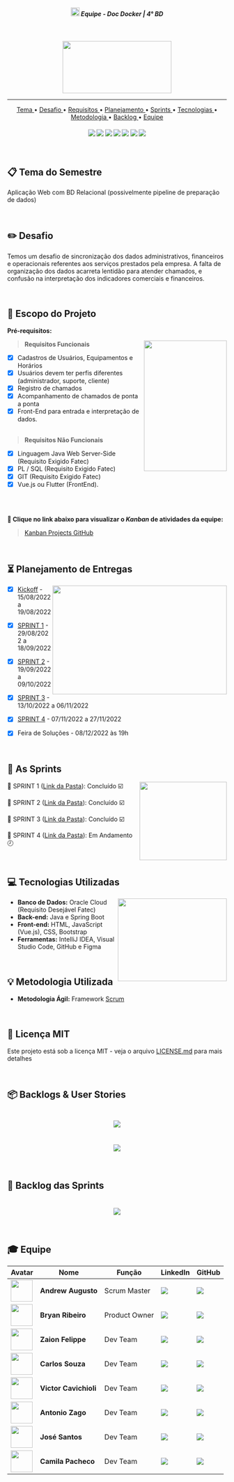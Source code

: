 <h5 align="center"> <img src = "https://github.com/Time-1-ADS/ProjetoGSW/blob/sprints/Imagens%20Geral/Fatec_logo.png" width="20" height="20" /> Equipe - Doc Docker | 4° BD </h5>

<br>

<p align="center">
<img src ="https://github.com/Doc-Docker/APISubiter/blob/main/docs/Imagens/logosubiter.png" width="250" height="120"/>
 </h3>
<p align="center">
<hr>

<p align="center">
  <a href ="#clipboard-tema-do-semestre"> Tema </a>  • 
  <a href ="#pencil2-desafio"> Desafio </a>  • 
  <a href ="#dart-escopo-do-projeto"> Requisitos </a>  •
  <a href ="#hourglass_flowing_sand-planejamento-de-entregas"> Planejamento </a>  • 
  <a href ="#date-as-sprints"> Sprints </a>  • 
  <a href ="#computer-tecnologias-utilizadas"> Tecnologias </a>  • 
  <a href ="#bulb-metodologia-utilizada"> Metodologia </a>  • 
  <a href ="#dart-backlog-das-sprints"> Backlog </a>  •
  <a href ="#mortar_board-equipe"> Equipe </a> 
</p>

<h4 align="center"> 
 <a href="https://developer.mozilla.org/pt-BR/docs/Web/CSS"><img src = "https://camo.githubusercontent.com/e8ba07fa7cc79831afca90c574b74f1eefd0bf76af4e498cb0674330a1634e2a/68747470733a2f2f696d672e736869656c64732e696f2f62616467652f4353532d3233393132303f267374796c653d666f722d7468652d6261646765266c6f676f3d63737333266c6f676f436f6c6f723d7768697465"/></a>
 <a href="https://developer.mozilla.org/pt-BR/docs/Web/Guide/HTML/HTML5"><img src = "https://camo.githubusercontent.com/d63d473e728e20a286d22bb2226a7bf45a2b9ac6c72c59c0e61e9730bfe4168c/68747470733a2f2f696d672e736869656c64732e696f2f62616467652f48544d4c352d4533344632363f7374796c653d666f722d7468652d6261646765266c6f676f3d68746d6c35266c6f676f436f6c6f723d7768697465"/></a>
 <a href="https://vuejs.org/"><img src = "https://img.shields.io/badge/vuejs-%2335495e.svg?style=for-the-badge&logo=vuedotjs&logoColor=%234FC08D"/></a>
 <a href="https://developer.mozilla.org/pt-BR/docs/Web/JavaScript"><img src = "https://img.shields.io/badge/java-%23ED8B00.svg?style=for-the-badge&logo=java&logoColor=white"/></a>
 <a href="https://www.jetbrains.com/idea/"><img src =
"https://img.shields.io/badge/IntelliJIDEA-000000.svg?style=for-the-badge&logo=intellij-idea&logoColor=white" /></a>
 <a href="https://getbootstrap.com/"><img src =
"https://camo.githubusercontent.com/b13ed67c809178963ce9d538175b02649800772be1ce0cb02da5879e5614e236/68747470733a2f2f696d672e736869656c64732e696f2f62616467652f426f6f7473747261702d3536334437433f7374796c653d666f722d7468652d6261646765266c6f676f3d626f6f747374726170266c6f676f436f6c6f723d7768697465" /></a>
  <a href="https://www.oracle.com/br/index.html"><img src =
"https://img.shields.io/badge/Oracle-F80000?style=for-the-badge&logo=oracle&logoColor=white" /></a>
</h4>

<br>

## :clipboard: Tema do Semestre
Aplicação Web com BD Relacional (possivelmente pipeline de preparação de dados)

<br>

## :pencil2: Desafio

Temos um desafio de sincronização dos dados administrativos, financeiros e operacionais
referentes aos serviços prestados pela empresa. A falta de organização dos dados acarreta lentidão
para atender chamados, e confusão na interpretação dos indicadores comerciais e financeiros.

<br>

## :dart: Escopo do Projeto

**Pré-requisitos:**

<img align="right" width="190" height="300" src="https://github.com/Doc-Docker/APISubiter/blob/main/docs/Imagens/Imagem9.png">

 > **Requisitos Funcionais**

 - [x]  Cadastros de Usuários, Equipamentos e Horários
 - [x]  Usuários devem ter perfis diferentes (administrador, suporte, cliente)
 - [x]  Registro de chamados
 - [x]  Acompanhamento de chamados de ponta a ponta
 - [x]  Front-End para entrada e interpretação de dados.<br><br>

 > **Requisitos Não Funcionais**

 - [x]  Linguagem Java Web Server-Side (Requisito Exigido Fatec)
 - [x]  PL / SQL (Requisito Exigido Fatec)
 - [x]  GIT (Requisito Exigido Fatec)
 - [x]  Vue.js ou Flutter (FrontEnd).<br><br>

<br>

**:link: Clique no link abaixo para visualizar o *Kanban* de atividades da equipe:** 
> [Kanban Projects GitHub](https://github.com/orgs/Doc-Docker/projects/16)

<br>

## :hourglass_flowing_sand: Planejamento de Entregas

<img align="right" width="400" height="250" src="https://github.com/Doc-Docker/APISubiter/blob/main/docs/Imagens/Imagem4.png">

- [x] [Kickoff](https://github.com/Doc-Docker/APISubiter/blob/main/docs/Requisitos%20de%20Cliente%204BD%20Subiter%20-%20V1.pdf) - 15/08/2022 a 19/08/2022

- [x] [SPRINT 1](https://github.com/Doc-Docker/APISubiter/blob/main/sprints/sprint-1.md) - 29/08/2022 a 18/09/2022

- [x] [SPRINT 2](https://github.com/Doc-Docker/APISubiter/blob/main/sprints/sprint-2.md) - 19/09/2022 a 09/10/2022

- [x] [SPRINT 3](https://github.com/Doc-Docker/APISubiter/blob/main/sprints/sprint-3.md) - 13/10/2022 a 06/11/2022

- [x] [SPRINT 4](https://github.com/Doc-Docker/APISubiter/blob/main/sprints/sprint-4.md) - 07/11/2022 a 27/11/2022

- [x] Feira de Soluções - 08/12/2022 às 19h

<br>

## :date: As Sprints

<img align="right" width="200" height="180" src="https://github.com/Doc-Docker/APISubiter/blob/main/docs/Imagens/Imagem6.png">

🔖 SPRINT 1 ([Link da Pasta](https://github.com/Doc-Docker/APISubiter/blob/main/sprints/sprint-1.md)):  Concluído ☑️

🔖 SPRINT 2 ([Link da Pasta](https://github.com/Doc-Docker/APISubiter/blob/main/sprints/sprint-2.md)):  Concluído ☑️

🔖 SPRINT 3 ([Link da Pasta](https://github.com/Doc-Docker/APISubiter/blob/main/sprints/sprint-3.md)):  Concluído ☑️

🔖 SPRINT 4 ([Link da Pasta](https://github.com/Doc-Docker/APISubiter/blob/main/sprints/sprint-4.md)):  Em Andamento 🕗

<br>

## :computer: Tecnologias Utilizadas

<img align="right" width="250" height="190" src="https://github.com/Doc-Docker/APISubiter/blob/main/docs/Imagens/Imagem14.png">

* **Banco de Dados:** Oracle Cloud (Requisito Desejável Fatec)
* **Back-end:** Java e Spring Boot
* **Front-end:** HTML, JavaScript (Vue.js), CSS, Bootstrap
* **Ferramentas:** IntelliJ IDEA, Visual Studio Code, GitHub e Figma

<br>

## :bulb: Metodologia Utilizada

* **Metodologia Ágil:** Framework [Scrum](https://www.desenvolvimentoagil.com.br/scrum/)

<br>

## :page_facing_up: Licença MIT

Este projeto está sob a licença MIT - veja o arquivo [LICENSE.md](https://github.com/Doc-Docker/APISubiter/blob/main/LICENSE) para mais detalhes

<br>

## 📦 Backlogs & User Stories

<h1 align="center"> <img src = "https://github.com/Doc-Docker/APISubiter/blob/main/docs/Imagens/Backlog_Produto_3.png" /></h1>

<h1 align="center"> <img src = "https://github.com/Doc-Docker/APISubiter/blob/main/docs/Imagens/userstoriesprint3.png" /></h1>

<br>

## :dart: Backlog das Sprints

<h1 align="center"> <img src = "https://github.com/Doc-Docker/APISubiter/blob/main/docs/Imagens/Backlog_Sprints3.PNG" /></h1>

<br>

## :mortar_board: Equipe 

|Avatar|Nome|Função|LinkedIn|GitHub|
| -------- |-------- |-------- |-------- |-------- |
<img src = "https://avatars.githubusercontent.com/u/81338441?v=4" height="50"/> |**Andrew Augusto**|Scrum Master|[<img src="https://img.shields.io/badge/linkedin-%230077B5.svg?&style=for-the-badge&logo=linkedin&logoColor=white" />](https://www.linkedin.com/in/andrew-augusto-778585127/)|[<img src="https://camo.githubusercontent.com/fbc3df79ffe1a99e482b154b29262ecbb10d6ee4ed22faa82683aa653d72c4e1/68747470733a2f2f696d672e736869656c64732e696f2f62616467652f4769744875622d3130303030303f7374796c653d666f722d7468652d6261646765266c6f676f3d676974687562266c6f676f436f6c6f723d7768697465" />](https://github.com/AndrewAugusto)
<img src = "https://avatars.githubusercontent.com/u/70216549?v=4" height="50"/> |**Bryan Ribeiro**|Product Owner|[<img src="https://img.shields.io/badge/linkedin-%230077B5.svg?&style=for-the-badge&logo=linkedin&logoColor=white" />](https://www.linkedin.com/in/bryanrribeiro/)|[<img src="https://camo.githubusercontent.com/fbc3df79ffe1a99e482b154b29262ecbb10d6ee4ed22faa82683aa653d72c4e1/68747470733a2f2f696d672e736869656c64732e696f2f62616467652f4769744875622d3130303030303f7374796c653d666f722d7468652d6261646765266c6f676f3d676974687562266c6f676f436f6c6f723d7768697465" />](https://github.com/BryanRibeiro)
<img src = "https://avatars.githubusercontent.com/u/81268185?v=4" height="50"/> |**Zaion Felippe**|Dev Team|[<img src="https://img.shields.io/badge/linkedin-%230077B5.svg?&style=for-the-badge&logo=linkedin&logoColor=white" />](https://www.linkedin.com/in/zaion-gomes-b17657214/)|[<img src="https://camo.githubusercontent.com/fbc3df79ffe1a99e482b154b29262ecbb10d6ee4ed22faa82683aa653d72c4e1/68747470733a2f2f696d672e736869656c64732e696f2f62616467652f4769744875622d3130303030303f7374796c653d666f722d7468652d6261646765266c6f676f3d676974687562266c6f676f436f6c6f723d7768697465" />](https://github.com/ZaionKun)
<img src = "https://avatars.githubusercontent.com/u/74521818?v=4" height="50"/> |**Carlos Souza**|Dev Team|[<img src="https://img.shields.io/badge/linkedin-%230077B5.svg?&style=for-the-badge&logo=linkedin&logoColor=white" />](https://www.linkedin.com/in/carlos-fernando-souza-94aa074b/)|[<img src="https://camo.githubusercontent.com/fbc3df79ffe1a99e482b154b29262ecbb10d6ee4ed22faa82683aa653d72c4e1/68747470733a2f2f696d672e736869656c64732e696f2f62616467652f4769744875622d3130303030303f7374796c653d666f722d7468652d6261646765266c6f676f3d676974687562266c6f676f436f6c6f723d7768697465" />](https://github.com/CarlosSouza87)
<img src = "https://avatars.githubusercontent.com/u/79488234?v=4" height="50"/> |**Victor Cavichioli**|Dev Team|[<img src="https://img.shields.io/badge/linkedin-%230077B5.svg?&style=for-the-badge&logo=linkedin&logoColor=white" />](https://www.linkedin.com/in/victor-araujo-paula-cavichioli-9ab48418b/)|[<img src="https://camo.githubusercontent.com/fbc3df79ffe1a99e482b154b29262ecbb10d6ee4ed22faa82683aa653d72c4e1/68747470733a2f2f696d672e736869656c64732e696f2f62616467652f4769744875622d3130303030303f7374796c653d666f722d7468652d6261646765266c6f676f3d676974687562266c6f676f436f6c6f723d7768697465" />](https://github.com/VictorCavichioli)
<img src = "https://avatars.githubusercontent.com/u/80283126?v=4" height="50"/> |**Antonio Zago**|Dev Team|[<img src="https://img.shields.io/badge/linkedin-%230077B5.svg?&style=for-the-badge&logo=linkedin&logoColor=white" />](https://www.linkedin.com/in/antonio-zago-24230b206/)|[<img src="https://camo.githubusercontent.com/fbc3df79ffe1a99e482b154b29262ecbb10d6ee4ed22faa82683aa653d72c4e1/68747470733a2f2f696d672e736869656c64732e696f2f62616467652f4769744875622d3130303030303f7374796c653d666f722d7468652d6261646765266c6f676f3d676974687562266c6f676f436f6c6f723d7768697465" />](https://github.com/Antonio-Zago)
<img src = "https://avatars.githubusercontent.com/u/80988756?v=4" height="50"/> |**José Santos**|Dev Team|[<img src="https://img.shields.io/badge/linkedin-%230077B5.svg?&style=for-the-badge&logo=linkedin&logoColor=white" />](https://www.linkedin.com/in/jos%C3%A9-maria-reis-dos-santos/)|[<img src="https://camo.githubusercontent.com/fbc3df79ffe1a99e482b154b29262ecbb10d6ee4ed22faa82683aa653d72c4e1/68747470733a2f2f696d672e736869656c64732e696f2f62616467652f4769744875622d3130303030303f7374796c653d666f722d7468652d6261646765266c6f676f3d676974687562266c6f676f436f6c6f723d7768697465" />](https://github.com/Jose-dos-santos)
<img src = "https://avatars.githubusercontent.com/u/64873345?v=4" height="50"/> |**Camila Pacheco**|Dev Team|[<img src="https://img.shields.io/badge/linkedin-%230077B5.svg?&style=for-the-badge&logo=linkedin&logoColor=white" />](https://www.linkedin.com/in/camilaffpacheco/)|[<img src="https://camo.githubusercontent.com/fbc3df79ffe1a99e482b154b29262ecbb10d6ee4ed22faa82683aa653d72c4e1/68747470733a2f2f696d672e736869656c64732e696f2f62616467652f4769744875622d3130303030303f7374796c653d666f722d7468652d6261646765266c6f676f3d676974687562266c6f676f436f6c6f723d7768697465" />](https://github.com/camilaffpacheco)

<br>
